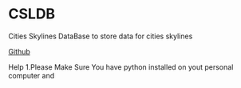 # CSLDB
Cities Skylines DataBase to store data for cities skylines

[Github]("https://github.com/frostiestudios/CSLDB"")

Help
1.Please Make Sure You have python installed on yout personal
computer and 